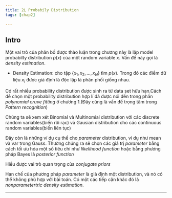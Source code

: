 ```yaml
---
title: 2L Probabily Distribution 
tags: [chap2]

---
```



## Intro


Một vai trò của phân bố được thảo luận trong chương này là lập model probabilty distribution $p(x)$ của một random variable $x$. Vấn đề này gọi là *density estimation*. 

* Density Estimation: cho tập $\{x_1,x_2,...,x_N\}$ tìm $p(x)$. Trong đó các điểm dữ liệu $x_i$ được giả định là độc lập là phân phối giống nhau.

Có rất nhiều probability distribution được sinh ra từ data set hữu hạn.Cách để chọn một probability distribution hợp lí đã được nói đến trong phần *polynomial cruve fitting* ở chương 1.(Đây cũng là vấn đề trọng tâm trong _*Pattern recognition*_)

Chúng ta sẽ xem xét Binomial và Multinomial distribution với các discrete random variables(biến rời rạc) và Gausian distribution cho các  continuous random variables(biến liên tục)

Đây còn là những ví dụ cụ thể cho *parameter* distribution, ví dụ như mean và var trong Gauss. Thường chúng ra sẽ chọn các giá trị *parameter* bằng cách tối ưu hóa một số tiêu chí như *likelihood function* hoặc bằng phương pháp Bayes là *posterior function*

Hiểu được vai trò quan trọng của *conjugate priors*

Hạn chế của phương pháp *parameter* là giả định một distribution, và nó có thể không phù hợp với bài toán. Có một các tiếp cận khác đó là *nonparametertric density estimation*.

------------------